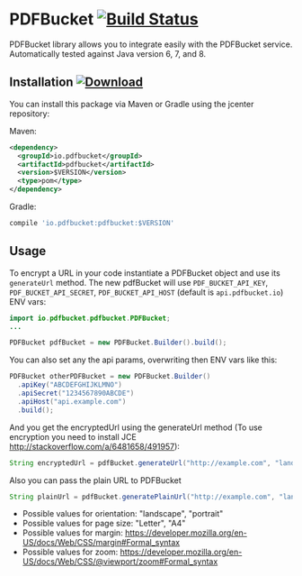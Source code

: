 # PDFBucket [![Build Status](https://travis-ci.org/pdfbucket/pdfbucket-java.svg?branch=master)](https://travis-ci.org/pdfbucket/pdfbucket-java)

PDFBucket library allows you to integrate easily with the PDFBucket service. Automatically tested against Java version 6, 7, and 8.


## Installation [ ![Download](https://api.bintray.com/packages/sanrodari/pdfbucket/pdfbucket/images/download.svg) ](https://bintray.com/sanrodari/pdfbucket/pdfbucket/_latestVersion)

You can install this package via Maven or Gradle using the jcenter repository:

Maven:

```xml
<dependency>
  <groupId>io.pdfbucket</groupId>
  <artifactId>pdfbucket</artifactId>
  <version>$VERSION</version>
  <type>pom</type>
</dependency>
```

Gradle:

```groovy
compile 'io.pdfbucket:pdfbucket:$VERSION'
```

## Usage

To encrypt a URL in your code instantiate a PDFBucket object and use its `generateUrl` method.
The new pdfBucket will use `PDF_BUCKET_API_KEY`, `PDF_BUCKET_API_SECRET`, `PDF_BUCKET_API_HOST` (default is `api.pdfbucket.io`) ENV vars:

```java
import io.pdfbucket.pdfbucket.PDFBucket;
...

PDFBucket pdfBucket = new PDFBucket.Builder().build();
```

You can also set any the api params, overwriting then ENV vars like this:

```java
PDFBucket otherPDFBucket = new PDFBucket.Builder()
  .apiKey("ABCDEFGHIJKLMNO")
  .apiSecret("1234567890ABCDE")
  .apiHost("api.example.com")
  .build();
```

And you get the encryptedUrl using the generateUrl method (To use encryption you need to install JCE http://stackoverflow.com/a/6481658/491957):

```java
String encryptedUrl = pdfBucket.generateUrl("http://example.com", "landscape", "A4", "2px", "0.7");
```

Also you can pass the plain URL to PDFBucket

```java
String plainUrl = pdfBucket.generatePlainUrl("http://example.com", "landscape", "A4", "2px", "0.7");
```

* Possible values for orientation: "landscape", "portrait"
* Possible values for page size: "Letter", "A4"
* Possible values for margin: https://developer.mozilla.org/en-US/docs/Web/CSS/margin#Formal_syntax
* Possible values for zoom: https://developer.mozilla.org/en-US/docs/Web/CSS/@viewport/zoom#Formal_syntax
